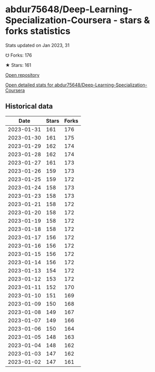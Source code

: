 # abdur75648/Deep-Learning-Specialization-Coursera - stars & forks statistics

Stats updated on Jan 2023, 31

☋ Forks: 176

★ Stars: 161

[Open repository](https://github.com/abdur75648/Deep-Learning-Specialization-Coursera)

[Open detailed stats for abdur75648/Deep-Learning-Specialization-Coursera](https://reviewgithub.com/rep/abdur75648/Deep-Learning-Specialization-Coursera)

## Historical data
| Date | Stars | Forks |
|------|-------|-------|
| 2023-01-31 | 161 | 176 | 
| 2023-01-30 | 161 | 175 | 
| 2023-01-29 | 162 | 174 | 
| 2023-01-28 | 162 | 174 | 
| 2023-01-27 | 161 | 173 | 
| 2023-01-26 | 159 | 173 | 
| 2023-01-25 | 159 | 172 | 
| 2023-01-24 | 158 | 173 | 
| 2023-01-23 | 158 | 173 | 
| 2023-01-21 | 158 | 172 | 
| 2023-01-20 | 158 | 172 | 
| 2023-01-19 | 158 | 172 | 
| 2023-01-18 | 158 | 172 | 
| 2023-01-17 | 156 | 172 | 
| 2023-01-16 | 156 | 172 | 
| 2023-01-15 | 156 | 172 | 
| 2023-01-14 | 156 | 172 | 
| 2023-01-13 | 154 | 172 | 
| 2023-01-12 | 153 | 172 | 
| 2023-01-11 | 152 | 170 | 
| 2023-01-10 | 151 | 169 | 
| 2023-01-09 | 150 | 168 | 
| 2023-01-08 | 149 | 167 | 
| 2023-01-07 | 149 | 166 | 
| 2023-01-06 | 150 | 164 | 
| 2023-01-05 | 148 | 163 | 
| 2023-01-04 | 148 | 162 | 
| 2023-01-03 | 147 | 162 | 
| 2023-01-02 | 147 | 161 | 

